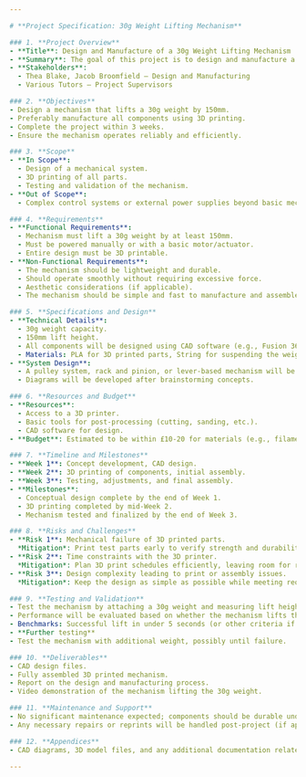 ```yaml
---

# **Project Specification: 30g Weight Lifting Mechanism**

### 1. **Project Overview**
- **Title**: Design and Manufacture of a 30g Weight Lifting Mechanism
- **Summary**: The goal of this project is to design and manufacture a mechanism capable of lifting a 30g weight by 150mm. The project is limited to 3 weeks, and we are encouraged to 3D print all components.
- **Stakeholders**:  
  - Thea Blake, Jacob Broomfield – Design and Manufacturing
  - Various Tutors – Project Supervisors

### 2. **Objectives**
- Design a mechanism that lifts a 30g weight by 150mm.
- Preferably manufacture all components using 3D printing.
- Complete the project within 3 weeks.
- Ensure the mechanism operates reliably and efficiently.

### 3. **Scope**
- **In Scope**:
  - Design of a mechanical system.
  - 3D printing of all parts.
  - Testing and validation of the mechanism.
- **Out of Scope**:
  - Complex control systems or external power supplies beyond basic mechanical operation.

### 4. **Requirements**
- **Functional Requirements**:
  - Mechanism must lift a 30g weight by at least 150mm.
  - Must be powered manually or with a basic motor/actuator.
  - Entire design must be 3D printable.
- **Non-Functional Requirements**:
  - The mechanism should be lightweight and durable.
  - Should operate smoothly without requiring excessive force.
  - Aesthetic considerations (if applicable).
  - The mechanism should be simple and fast to manufacture and assemble.

### 5. **Specifications and Design**
- **Technical Details**:
  - 30g weight capacity.
  - 150mm lift height.
  - All components will be designed using CAD software (e.g., Fusion 360, OnShape).
  - Materials: PLA for 3D printed parts, String for suspending the weight.
- **System Design**:
  - A pulley system, rack and pinion, or lever-based mechanism will be considered.
  - Diagrams will be developed after brainstorming concepts.

### 6. **Resources and Budget**
- **Resources**:
  - Access to a 3D printer.
  - Basic tools for post-processing (cutting, sanding, etc.).
  - CAD software for design.
- **Budget**: Estimated to be within £10-20 for materials (e.g., filament for 3D printing).

### 7. **Timeline and Milestones**
- **Week 1**: Concept development, CAD design.
- **Week 2**: 3D printing of components, initial assembly.
- **Week 3**: Testing, adjustments, and final assembly.
- **Milestones**:
  - Conceptual design complete by the end of Week 1.
  - 3D printing completed by mid-Week 2.
  - Mechanism tested and finalized by the end of Week 3.

### 8. **Risks and Challenges**
- **Risk 1**: Mechanical failure of 3D printed parts.  
  *Mitigation*: Print test parts early to verify strength and durability.
- **Risk 2**: Time constraints with the 3D printer.  
  *Mitigation*: Plan 3D print schedules efficiently, leaving room for reprints if needed.
- **Risk 3**: Design complexity leading to print or assembly issues.  
  *Mitigation*: Keep the design as simple as possible while meeting requirements.

### 9. **Testing and Validation**
- Test the mechanism by attaching a 30g weight and measuring lift height.
- Performance will be evaluated based on whether the mechanism lifts the weight by 150mm without failure.
- Benchmarks: Successful lift in under 5 seconds (or other criteria if relevant).
- **Further testing**
- Test the mechanism with additional weight, possibly until failure.

### 10. **Deliverables**
- CAD design files.
- Fully assembled 3D printed mechanism.
- Report on the design and manufacturing process.
- Video demonstration of the mechanism lifting the 30g weight.

### 11. **Maintenance and Support**
- No significant maintenance expected; components should be durable under normal conditions.
- Any necessary repairs or reprints will be handled post-project (if applicable).

### 12. **Appendices**
- CAD diagrams, 3D model files, and any additional documentation related to the design process.

---
```

